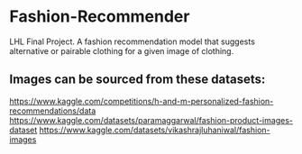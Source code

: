 # Fashion-Recommender
LHL Final Project. A fashion recommendation model that suggests alternative or pairable clothing for a given image of clothing.

## Images can be sourced from these datasets:
https://www.kaggle.com/competitions/h-and-m-personalized-fashion-recommendations/data
https://www.kaggle.com/datasets/paramaggarwal/fashion-product-images-dataset
https://www.kaggle.com/datasets/vikashrajluhaniwal/fashion-images
